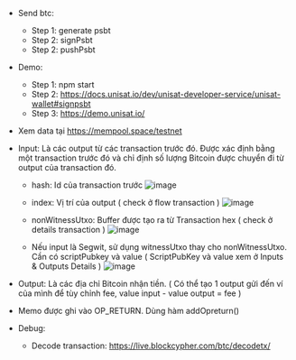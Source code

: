 - Send btc:
   - Step 1: generate psbt
   - Step 2: signPsbt
   - Step 2: pushPsbt 
- Demo:
   - Step 1: npm start
   - Step 2: https://docs.unisat.io/dev/unisat-developer-service/unisat-wallet#signpsbt
   - Step 3: https://demo.unisat.io/
 
- Xem data tại https://mempool.space/testnet
- Input: Là các output từ các transaction trước đó. Được xác định bằng một transaction trước đó và chỉ định số lượng Bitcoin được chuyển đi từ output của transaction đó.
   - hash: Id của transaction trước
     ![image](https://github.com/hoangndm3139/btc-demo/assets/67066353/cd159ed4-591e-4555-b26d-687f8bfde9bb)

   - index: Vị trí của output ( check ở flow transaction )
     ![image](https://github.com/hoangndm3139/btc-demo/assets/67066353/1392e88f-88fe-43ea-9c57-d97363a751b0)

   - nonWitnessUtxo: Buffer được tạo ra từ Transaction hex ( check ở details transaction )
     ![image](https://github.com/hoangndm3139/btc-demo/assets/67066353/3d1b4c52-eb01-4272-b3d2-982954d49005)

   - Nếu input là Segwit, sử dụng witnessUtxo thay cho nonWitnessUtxo. Cần có scriptPubkey và value ( ScriptPubKey và value xem ở Inputs & Outputs Details )
     ![image](https://github.com/hoangndm3139/btc-demo/assets/67066353/e8d32e3c-70f6-4850-b488-19f8a8b94285)

- Output: Là các địa chỉ Bitcoin nhận tiền. ( Có thể tạo 1 output gửi đến ví của mình để tùy chỉnh fee, value input - value output = fee )
- Memo được ghi vào OP_RETURN. Dùng hàm addOpreturn()

- Debug:
     - Decode transaction: https://live.blockcypher.com/btc/decodetx/

